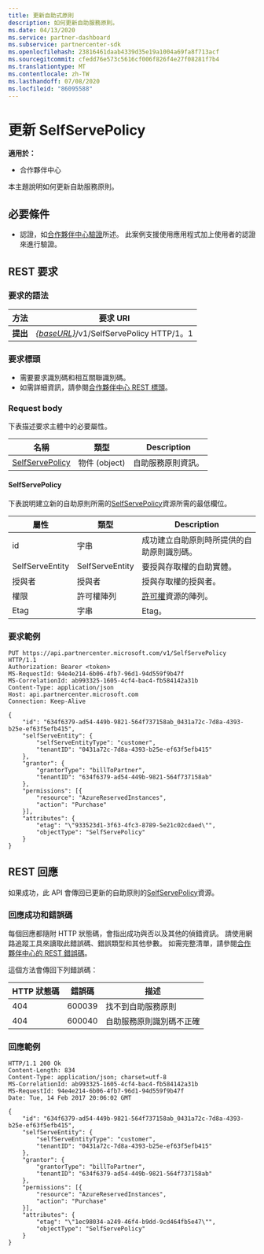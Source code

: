 ```yaml
---
title: 更新自助式原則
description: 如何更新自助服務原則。
ms.date: 04/13/2020
ms.service: partner-dashboard
ms.subservice: partnercenter-sdk
ms.openlocfilehash: 23816461daab4339d35e19a1004a69fa8f713acf
ms.sourcegitcommit: cfedd76e573c5616cf006f826f4e27f08281f7b4
ms.translationtype: MT
ms.contentlocale: zh-TW
ms.lasthandoff: 07/08/2020
ms.locfileid: "86095588"
---
```

# <a name="update-a-selfservepolicy"></a>更新 SelfServePolicy

**適用於：**

- 合作夥伴中心

本主題說明如何更新自助服務原則。

## <a name="prerequisites"></a>必要條件

- 認證，如[合作夥伴中心驗證](partner-center-authentication.md)所述。 此案例支援使用應用程式加上使用者的認證來進行驗證。

## <a name="rest-request"></a>REST 要求

### <a name="request-syntax"></a>要求的語法

| 方法   | 要求 URI                                                       |
|----------|-------------------------------------------------------------------|
| **提出** | [*{baseURL}*](partner-center-rest-urls.md)/v1/SelfServePolicy HTTP/1。1 |

### <a name="request-headers"></a>要求標頭

- 需要要求識別碼和相互關聯識別碼。
- 如需詳細資訊，請參閱[合作夥伴中心 REST 標頭](headers.md)。

### <a name="request-body"></a>Request body

下表描述要求主體中的必要屬性。

| 名稱                              | 類型   | Description                                 |
|------------------------------------------------------------------|--------|---------------------------------------------|
| [SelfServePolicy](self-serve-policy-resources.md#selfservepolicy)| 物件 (object) | 自助服務原則資訊。 |

#### <a name="selfservepolicy"></a>SelfServePolicy

下表說明建立新的自助原則所需的[SelfServePolicy](self-serve-policy-resources.md#selfservepolicy)資源所需的最低欄位。

| 屬性              | 類型             | Description                                                                                            |
|-----------------------|------------------|--------------------------------------------------------------------------------------------------------|
| id                    | 字串           | 成功建立自助原則時所提供的自助原則識別碼。     |
| SelfServeEntity       | SelfServeEntity  | 要授與存取權的自助實體。                                                     |
| 授與者               | 授與者          | 授與存取權的授與者。                                                                    |
| 權限           | 許可權陣列| [許可權](self-serve-policy-resources.md#permission)資源的陣列。                                                      |
| Etag                  | 字串           | Etag。                                                                                               |


### <a name="request-example"></a>要求範例

```http
PUT https://api.partnercenter.microsoft.com/v1/SelfServePolicy HTTP/1.1
Authorization: Bearer <token>
MS-RequestId: 94e4e214-6b06-4fb7-96d1-94d559f9b47f
MS-CorrelationId: ab993325-1605-4cf4-bac4-fb584142a31b
Content-Type: application/json
Host: api.partnercenter.microsoft.com
Connection: Keep-Alive

{
    "id": "634f6379-ad54-449b-9821-564f737158ab_0431a72c-7d8a-4393-b25e-ef63f5efb415",
    "selfServeEntity": {
        "selfServeEntityType": "customer",
        "tenantID": "0431a72c-7d8a-4393-b25e-ef63f5efb415"
    },
    "grantor": {
        "grantorType": "billToPartner",
        "tenantID": "634f6379-ad54-449b-9821-564f737158ab"
    },
    "permissions": [{
        "resource": "AzureReservedInstances",
        "action": "Purchase"
    }],
    "attributes": {
        "etag": "\"933523d1-3f63-4fc3-8789-5e21c02cdaed\"",
        "objectType": "SelfServePolicy"
    }
}
```

## <a name="rest-response"></a>REST 回應

如果成功，此 API 會傳回已更新的自助原則的[SelfServePolicy](self-serve-policy-resources.md#selfservepolicy)資源。

### <a name="response-success-and-error-codes"></a>回應成功和錯誤碼

每個回應都隨附 HTTP 狀態碼，會指出成功與否以及其他的偵錯資訊。 請使用網路追蹤工具來讀取此錯誤碼、錯誤類型和其他參數。 如需完整清單，請參閱[合作夥伴中心的 REST 錯誤碼](error-codes.md)。

這個方法會傳回下列錯誤碼：

| HTTP 狀態碼     | 錯誤碼   | 描述                                                                |
|----------------------|--------------|----------------------------------------------------------------------------|
| 404                  | 600039       | 找不到自助服務原則                                            |
| 404                  | 600040       | 自助服務原則識別碼不正確                                  |


### <a name="response-example"></a>回應範例

```http
HTTP/1.1 200 Ok
Content-Length: 834
Content-Type: application/json; charset=utf-8
MS-CorrelationId: ab993325-1605-4cf4-bac4-fb584142a31b
MS-RequestId: 94e4e214-6b06-4fb7-96d1-94d559f9b47f
Date: Tue, 14 Feb 2017 20:06:02 GMT

{
    "id": "634f6379-ad54-449b-9821-564f737158ab_0431a72c-7d8a-4393-b25e-ef63f5efb415",
    "selfServeEntity": {
        "selfServeEntityType": "customer",
        "tenantID": "0431a72c-7d8a-4393-b25e-ef63f5efb415"
    },
    "grantor": {
        "grantorType": "billToPartner",
        "tenantID": "634f6379-ad54-449b-9821-564f737158ab"
    },
    "permissions": [{
        "resource": "AzureReservedInstances",
        "action": "Purchase"
    }],
    "attributes": {
        "etag": "\"1ec98034-a249-46f4-b9dd-9cd464fb5e47\"",
        "objectType": "SelfServePolicy"
    }
}
```
